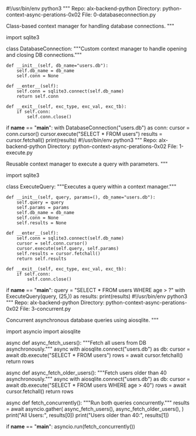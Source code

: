 #!/usr/bin/env python3
"""
Repo: alx-backend-python
Directory: python-context-async-perations-0x02
File: 0-databaseconnection.py

Class-based context manager for handling database connections.
"""

import sqlite3


class DatabaseConnection:
    """Custom context manager to handle opening and closing DB connections."""

    def __init__(self, db_name="users.db"):
        self.db_name = db_name
        self.conn = None

    def __enter__(self):
        self.conn = sqlite3.connect(self.db_name)
        return self.conn

    def __exit__(self, exc_type, exc_val, exc_tb):
        if self.conn:
            self.conn.close()


if __name__ == "__main__":
    with DatabaseConnection("users.db") as conn:
        cursor = conn.cursor()
        cursor.execute("SELECT * FROM users")
        results = cursor.fetchall()
        print(results)
#!/usr/bin/env python3
"""
Repo: alx-backend-python
Directory: python-context-async-perations-0x02
File: 1-execute.py

Reusable context manager to execute a query with parameters.
"""

import sqlite3


class ExecuteQuery:
    """Executes a query within a context manager."""

    def __init__(self, query, params=(), db_name="users.db"):
        self.query = query
        self.params = params
        self.db_name = db_name
        self.conn = None
        self.results = None

    def __enter__(self):
        self.conn = sqlite3.connect(self.db_name)
        cursor = self.conn.cursor()
        cursor.execute(self.query, self.params)
        self.results = cursor.fetchall()
        return self.results

    def __exit__(self, exc_type, exc_val, exc_tb):
        if self.conn:
            self.conn.close()


if __name__ == "__main__":
    query = "SELECT * FROM users WHERE age > ?"
    with ExecuteQuery(query, (25,)) as results:
        print(results)
#!/usr/bin/env python3
"""
Repo: alx-backend-python
Directory: python-context-async-perations-0x02
File: 3-concurrent.py

Concurrent asynchronous database queries using aiosqlite.
"""

import asyncio
import aiosqlite


async def async_fetch_users():
    """Fetch all users from DB asynchronously."""
    async with aiosqlite.connect("users.db") as db:
        cursor = await db.execute("SELECT * FROM users")
        rows = await cursor.fetchall()
        return rows


async def async_fetch_older_users():
    """Fetch users older than 40 asynchronously."""
    async with aiosqlite.connect("users.db") as db:
        cursor = await db.execute("SELECT * FROM users WHERE age > 40")
        rows = await cursor.fetchall()
        return rows


async def fetch_concurrently():
    """Run both queries concurrently."""
    results = await asyncio.gather(
        async_fetch_users(),
        async_fetch_older_users(),
    )
    print("All Users:", results[0])
    print("Users older than 40:", results[1])


if __name__ == "__main__":
    asyncio.run(fetch_concurrently())
